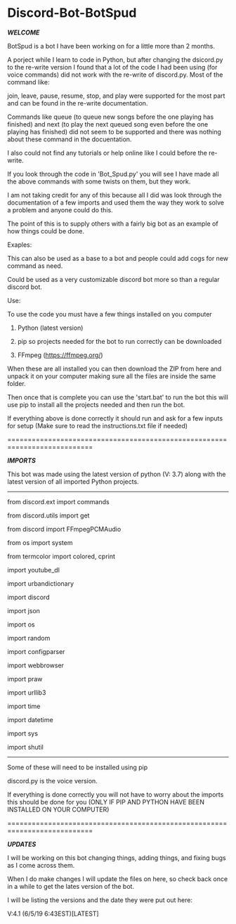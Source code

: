 # Discord-Bot-BotSpud

___WELCOME___

BotSpud is a bot I have been working on for a little more than 2 months.

A porject while I learn to code in Python, but after changing the dsicord.py to the re-write version I found that a lot of the code I had been using (for voice commands) did not work with the re-write of discord.py. Most of the command like: 

join, leave, pause, resume, stop, and play were supported for the most part and can be found in the re-write documentation.

Commands like queue (to queue new songs before the one playing has finished) and next (to play the next queued song even before
the one playing has finished) did not seem to be supported and there was nothing about these command in the docuentation. 

I also could not find any tutorials or help online like I could before the re-write.

If you look through the code in 'Bot_Spud.py' you will see I have made all the above commands with some twists on them, but they work.

I am not taking credit for any of this because all I did was look through the documentation of a few imports and used them the way they work to solve a problem and anyone could do this.

The point of this is to supply others with a fairly big bot as an example of how things could be done.

Exaples:

This can also be used as a base to a bot and people could add cogs for new command as need.

Could be used as a very customizable discord bot more so than a regular discord bot.

Use:

To use the code you must have a few things installed on you computer 

1. Python (latest version)

2. pip so projects needed for the bot to run correctly can be downloaded

3. FFmpeg (https://ffmpeg.org/)

When these are all installed you can then download the ZIP from here and unpack it on your computer making sure all the files are inside the same folder. 

Then once that is complete you can use the 'start.bat' to run the bot this will use pip to install all the projects needed and then run the bot.

If everything above is done correctly it should run and ask for a few inputs for setup (Make sure to read the instructions.txt file if needed)

===========================================================================

___IMPORTS___

This bot was made using the latest version of python (V: 3.7) along with the latest version of all imported Python projects.

------------------------------------------------------------------------

from discord.ext import commands

from discord.utils import get

from discord import FFmpegPCMAudio

from os import system

from termcolor import colored, cprint

import youtube_dl

import urbandictionary

import discord

import json

import os

import random

import configparser

import webbrowser

import praw

import urllib3

import time

import datetime

import sys

import shutil

------------------------------------------------------------------------

Some of these will need to be installed using pip

discord.py is the voice version.

If everything is done correctly you will not have to worry about the imports this should be done for you (ONLY IF PIP AND PYTHON HAVE BEEN INSTALLED ON YOUR COMPUTER)


===========================================================================

___UPDATES___

I will be working on this bot changing things, adding things, and fixing bugs as I come across them.

When I do make changes I will update the files on here, so check back once in a while to get the lates version of the bot.

I will be listing the versions and the date they were put out here:

V:4.1 (6/5/19 6:43EST)[LATEST]
























